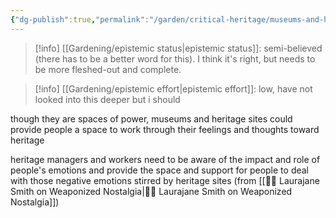 ```yaml
---
{"dg-publish":true,"permalink":"/garden/critical-heritage/museums-and-heritage-spaces-as-sites-of-emotional-work/","created":"2024-06-17T21:31:04.421+08:00","updated":"2024-08-01T11:16:02.050+08:00"}
---
```


>[!info] [[Gardening/epistemic status\|epistemic status]]:
>semi-believed (there has to be a better word for this). I think it's right, but needs to be more fleshed-out and complete.

>[!info] [[Gardening/epistemic effort\|epistemic effort]]:
>low, have not looked into this deeper but i should

though they are spaces of power, museums and heritage sites could provide people a space to work through their feelings and thoughts toward heritage

heritage managers and workers need to be aware of the impact and role of people's emotions and provide the space and support for people to deal with those negative emotions stirred by heritage sites (from [[📖🫛 Laurajane Smith on Weaponized Nostalgia\|📖🫛 Laurajane Smith on Weaponized Nostalgia]])

